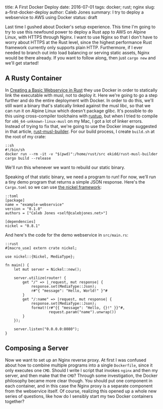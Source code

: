 title: A First Docker Deploy
date: 2016-07-01
tags: docker; rust; nginx
slug: a-first-docker-deploy
author: Caleb Jones
summary: I try to deploy a webservice to AWS using Docker
status: draft

Last time I gushed about Docker's setup experience.
This time I'm going to try to use this newfound power to deploy a Rust app to AWS on Alpine Linux, with HTTPS through Nginx.
I want to use Nginx so that I don't have to worry about HTTPS at the Rust level, since the highest performance Rust framework currently only supports plain HTTP.
Furthermore, if I ever needed to branch out into load balancing or serving static assets, Nginx would be there already.
If you want to follow along, then just `cargo new` and we'll get started!

A Rusty Container
-----------------

In [Creating a Basic Webservice in Rust][webservice] they use Docker in order to statically link the executable with musl, not to deploy it.
Here we're going to go a step further and do the entire deployment with Docker.
In order to do this, we'll still want a binary that's statically linked against the musl libc, so that we can run it on Alpine Linux which doesn't package glibc.
It's possible to do this using cross-compiler toolchains with [rustup][], but when I tried to compile for `x86_64-unknown-linux-musl` on my Mac, I got a lot of linker errors.
Instead of trying to fix that, we're going to use the Docker image suggested in that article, [rust-musl-builder][].
For our build process, I create `build.sh` at the root of my crate:

    ::sh
    #!/bin/sh
    docker run --rm -it -v "$(pwd)":/home/rust/src ekidd/rust-musl-builder cargo build --release

We'll run this whenever we want to rebuild our static binary. 

[webservice]: http://hermanradtke.com/2016/05/16/creating-a-basic-webservice-in-rust.html
[rustup]: https://www.rustup.rs/
[rust-musl-builder]: https://github.com/emk/rust-musl-builder

Speaking of that static binary, we need a program to run!
For now, we'll run a tiny demo program that returns a simple JSON response.
Here's the `Cargo.toml` so we can use [the nickel framework][]:

    ::toml
    [package]
    name = "example-webservice"
    version = "0.1.0"
    authors = ["Caleb Jones <self@calebjones.net>"]

    [dependencies]
    nickel = "0.8.1"

[the nickel framework]: http://nickel.rs/ 

And here's the code for the demo webservice in `src/main.rs`:

    ::rust
    #[macro_use] extern crate nickel;

    use nickel::{Nickel, MediaType};

    fn main() {
        let mut server = Nickel::new();

        server.utilize(router! {
            get "/" => |_request, mut response| {
                response.set(MediaType::Json);
                r#"{ "message": "Hello, World!" }"#
            }
            get "/:name" => |request, mut response| {
                response.set(MediaType::Json);
                format!(r#"{{ "message": "Hello, {}!" }}"#,
                        request.param("name").unwrap())
            }
        });

        server.listen("0.0.0.0:8080");
    }

Composing a Server
------------------

Now we want to set up an Nginx reverse proxy.
At first I was confused about how to combine multiple programs into a single `Dockerfile`, since it only executes one `CMD`.
Should I write I script that invokes `nginx` and then my server, and then make that the `CMD`?
Through some investigation, the Docker philosophy became more clear though.
You should put one component in each container, and in this case the Nginx proxy is a separate component from the webservice itself.
Of course, realizing this opened up a whole new series of questions, like how do I sensibly start my two Docker containers together?
